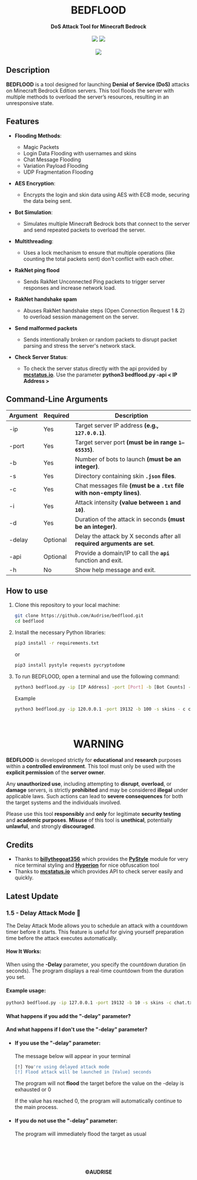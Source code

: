 <h1 align="center">
    <strong>BEDFLOOD</strong>
</h1>

<div align=center>
    <strong>DoS Attack Tool for Minecraft Bedrock</strong>
</div>
<br>

<div align=center>
    <img src="https://img.shields.io/badge/Python-FFDD00?style=for-the-badge&logo=python&logoColor=blue"/>
    <img src="https://img.shields.io/badge/Version-1.5-blue?style=for-the-badge"/>
    <br>
    <br>
    <img src="https://img.shields.io/github/stars/Audrise/bedflood?style=social">
</div>

## Description
**BEDFLOOD** is a tool designed for launching **Denial of Service (DoS)** attacks on Minecraft Bedrock Edition servers. This tool floods the server with multiple methods to overload the server’s resources, resulting in an unresponsive state.

## Features

- **Flooding Methods**:
    - Magic Packets
    - Login Data Flooding with usernames and skins
    - Chat Message Flooding
    - Variation Payload Flooding
    - UDP Fragmentation Flooding
  
- **AES Encryption**:
    - Encrypts the login and skin data using AES with ECB mode, securing the data being sent.
  
- **Bot Simulation**:
    - Simulates multiple Minecraft Bedrock bots that connect to the server and send repeated packets to overload the server.

- **Multithreading**:
    - Uses a lock mechanism to ensure that multiple operations (like counting the total packets sent) don't conflict with each other.

- **RakNet ping flood**
    - Sends RakNet Unconnected Ping packets to trigger server responses and increase network load.

- **RakNet handshake spam**
    - Abuses RakNet handshake steps (Open Connection Request 1 & 2) to overload session management on the server.

- **Send malformed packets**
    - Sends intentionally broken or random packets to disrupt packet parsing and stress the server's network stack.

- **Check Server Status**:
    - To check the server status directly with the api provided by **[mcstatus.io](https://mcstatus.io)**. Use the parameter **python3 bedflood.py -api < IP Address >**

## Command-Line Arguments

| Argument | Required | Description                                                             |
| -------- | -------- | ----------------------------------------------------------------------- |
|   -ip    | Yes      | Target server IP address **(e.g., `127.0.0.1`)**.                       |
|   -port  | Yes      | Target server port **(must be in range `1–65535`)**.                    |
|   -b     | Yes      | Number of bots to launch **(must be an integer)**.                      |
|   -s     | Yes      | Directory containing skin **`.json` files**.                            |
|   -c     | Yes      | Chat messages file **(must be a `.txt` file with non-empty lines)**.    |
|   -i     | Yes      | Attack intensity **(value between `1` and `10`)**.                      |
|   -d     | Yes      | Duration of the attack in seconds **(must be an integer)**.             |
|   -delay | Optional | Delay the attack by X seconds after all **required arguments are set**. |
|   -api   | Optional | Provide a domain/IP to call the **`api`** function and exit.            |
|   -h     | No       | Show help message and exit.                                             |

## How to use

1. Clone this repository to your local machine:
    ```bash
    git clone https://github.com/Audrise/bedflood.git
    cd bedflood
    ```
2. Install the necessary Python libraries:
    ```bash
    pip3 install -r requirements.txt
    ```
   or
    ```bash
    pip3 install pystyle requests pycryptodome
    ```

3. To run BEDFLOOD, open a terminal and use the following command:
    ```bash
    python3 bedflood.py -ip [IP Address] -port [Port] -b [Bot Counts] -s [Skin Directory] -c [Chatfile.txt] -i [Intensity 1-10] -d [Duration]
    ```

    Example
    ```bash
    python3 bedflood.py -ip 120.0.0.1 -port 19132 -b 100 -s skins - c chat.txt -i 3 -d 30
    ```
<br>

<h1 align="center"><strong>WARNING</strong></h1>

**BEDFLOOD** is developed strictly for **educational** and **research** purposes within a **controlled environment**. This tool must only be used with the **explicit permission** of the **server owner**.

Any **unauthorized use**, including attempting to **disrupt**, **overload**, or **damage** servers, is strictly **prohibited** and may be considered **illegal** under applicable laws. Such actions can lead to **severe consequences** for both the target systems and the individuals involved.

Please use this tool **responsibly** and **only** for legitimate **security testing** and **academic purposes**. **Misuse** of this tool is **unethical**, potentially **unlawful**, and strongly **discouraged**.

## Credits
- Thanks to **[billythegoat356](https://github.com/billythegoat356)** which provides the **[PyStyle](https://github.com/billythegoat356/pystyle.git)** module for very nice terminal styling and **[Hyperion](https://github.com/billythegoat356/hyperion.git)** for nice obfuscation tool
- Thanks to **[mcstatus.io](https://mcstatus.io)** which provides API to check server easily and quickly.

## **Latest Update**

### **1.5 - Delay Attack Mode** 📌
The Delay Attack Mode allows you to schedule an attack with a countdown timer before it starts. This feature is useful for giving yourself preparation time before the attack executes automatically.

#### **How It Works:**

When using the **-Delay** parameter, you specify the countdown duration (in seconds).
The program displays a real-time countdown from the duration you set.

#### Example usage:
```bash
python3 bedflood.py -ip 127.0.0.1 -port 19132 -b 10 -s skins -c chat.txt -i 1 -d 3 -delay 30
```
#### What happens if you add the **"-delay"** parameter?
#### And what happens if I don't use the **"-delay"** parameter?
- #### If you use the **"-delay"** parameter:

    The message below will appear in your terminal
    ```bash
    [!] You're using delayed attack mode
    [!] Flood attack will be launched in [Value] seconds
    ```
    The program will not **flood** the target before the value on the -delay is exhausted or 0

    If the value has reached 0, the program will automatically continue to the main process.

- #### If you do not use the **"-delay"** parameter:
    The program will immediately flood the target as usual

<br>
<br>

<h1></h1>
<h4 align="center">©AUDRISE</h4>